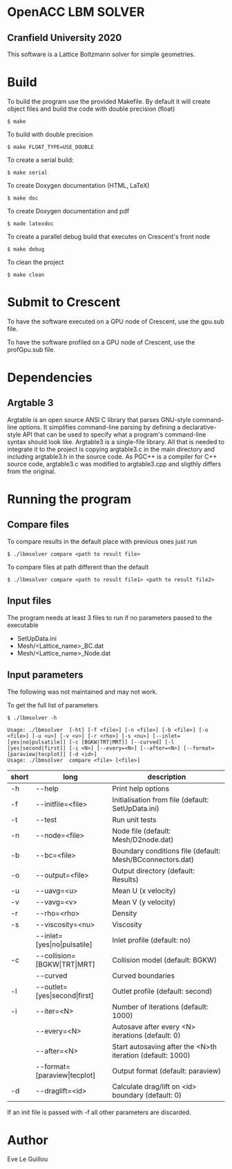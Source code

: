 # OpenACC LBM SOLVER
## Cranfield University 2020
This software is a Lattice Boltzmann solver for simple geometries.

# Build
To build the program use the provided Makefile. By default it will create object files and build the code with double precision (float)

    $ make

To build with double precision

    $ make FLOAT_TYPE=USE_DOUBLE

To create a serial build:

    $ make serial

To create Doxygen documentation (HTML, LaTeX)

    $ make doc

To create Doxygen documentation and pdf

    $ made latexdoc

To create a parallel debug build that executes on Crescent's front node

    $ make debug

To clean the project

    $ make clean

# Submit to Crescent

To have the software executed on a GPU node of Crescent, use the gpu.sub file.

To have the software profiled on a GPU node of Crescent, use the profGpu.sub file.

# Dependencies
## Argtable 3
Argtable is an open source ANSI C library that parses GNU-style command-line options. It simplifies command-line parsing by defining a declarative-style API that can be used to specify what a program's command-line syntax should look like. Argtable3 is a single-file library. All that is needed to integrate it to the project is copying argtable3.c in the main directory and including argtable3.h in the source code. As PGC++ is a compiler for C++ source code, argtable3.c was modified to argtable3.cpp and sligthly differs from the original.

# Running the program 

## Compare files
To compare results in the default place with previous ones just run

    $ ./lbmsolver compare <path to result file>

To compare files at path different than the default

    $ ./lbmsolver compare <path to result file1> <path to result file2>

## Input files
The program needs at least 3 files to run if no parameters passed to the executable
 * SetUpData.ini
 * Mesh/<Lattice_name>_BC.dat
 * Mesh/<Lattice_name>_Node.dat

## Input parameters
The following was not maintained and may not work.

To get the full list of parameters

    $ ./lbmsolver -h

    Usage: ./lbmsolver  [-ht] [-f <file>] [-n <file>] [-b <file>] [-o <file>] [-u <u>] [-v <v>] [-r <rho>] [-s <nu>] [--inlet=[yes|no|pulsatile]] [-c [BGKW|TRT|MRT]] [--curved] [-l [yes|second|first]] [-i <N>] [--every=<N>] [--after=<N>] [--format=[paraview|tecplot]] [-d <id>]
    Usage: ./lbmsolver  compare <file> [<file>]

| short | long                          | description                                                 |
|-------|-------------------------------|-------------------------------------------------------------|
| -h    | --help                        | Print help options                                          |
| -f    | --initfile=\<file\>           | Initialisation from file (default: SetUpData.ini)           |
| -t    | --test                        | Run unit tests                                              |
| -n    | --node=\<file\>               | Node file (default: Mesh/D2node.dat)                        |
| -b    | --bc=\<file\>                 | Boundary conditions file (default: Mesh/BCconnectors.dat)   |
| -o    | --output=\<file\>             | Output directory (default: Results)                         |
| -u    | --uavg=\<u\>                  | Mean U (x velocity)                                         |
| -v    | --vavg=\<v\>                  | Mean V (y velocity)                                         |
| -r    | --rho=\<rho\>                 | Density                                                     |
| -s    | --viscosity=\<nu\>            | Viscosity                                                   |
|       | --inlet=[yes\|no\|pulsatile]  | Inlet profile (default: no)                                 |
| -c    | --collision=[BGKW\|TRT\|MRT]  | Collision model (default: BGKW)                             |
|       | --curved                      | Curved boundaries                                           |
| -l    | --outlet=[yes\|second\|first] | Outlet profile (default: second)                            |
| -i    | --iter=\<N\>                  | Number of iterations (default: 1000)                        |
|       | --every=\<N\>                 | Autosave after every \<N\> iterations (default: 0)          |
|       | --after=\<N\>                 | Start autosaving after the \<N\>th iteration (default: 1000)|
|       | --format=[paraview\|tecplot]  | Output format (default: paraview)                           |
| -d    | --draglift=\<id\>             | Calculate drag/lift on \<id\> boundary (default: 0)         |

If an init file is passed with -f all other parameters are discarded.

# Author

Eve Le Guillou

